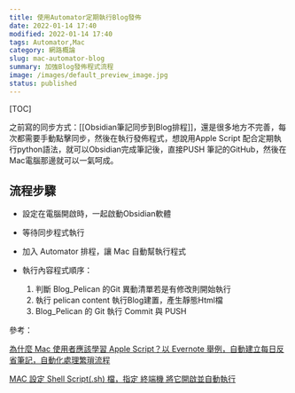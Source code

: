 ```yaml
---
title: 使用Automator定期執行Blog發佈
date: 2022-01-14 17:40
modified: 2022-01-14 17:40
tags: Automator,Mac
category: 網路概論
slug: mac-automator-blog
summary: 加強Blog發佈程式流程
image: /images/default_preview_image.jpg
status: published
---
```


[TOC]


之前寫的同步方式：[[Obsidian筆記同步到Blog排程]]，還是很多地方不完善，每次都需要手動點擊同步，然後在執行發佈程式，想說用Apple Script 配合定期執行python語法，就可以Obsidian完成筆記後，直接PUSH 筆記的GitHub，然後在Mac電腦那邊就可以一氣呵成。

## 流程步驟
- 設定在電腦開啟時，一起啟動Obsidian軟體 
- 等待同步程式執行
- 加入 Automator 排程，讓 Mac 自動幫執行程式
- 執行內容程式順序：

	1. 判斷 Blog_Pelican 的Git 異動清單若是有修改則開始執行
	2. 執行 pelican content 執行Blog建置，產生靜態Html檔
	3. Blog_Pelican 的 Git 執行 Commit 與 PUSH 






參考：

[為什麼 Mac 使用者應該學習 Apple Script？以 Evernote 舉例，自動建立每日反省筆記，自動化處理繁瑣流程](https://medium.com/pm%E7%9A%84%E7%94%9F%E7%94%A2%E5%8A%9B%E5%B7%A5%E5%85%B7%E7%AE%B1/%E7%82%BA%E4%BB%80%E9%BA%BC-mac-%E4%BD%BF%E7%94%A8%E8%80%85%E6%87%89%E8%A9%B2%E5%AD%B8%E7%BF%92-apple-script-13a599504362)

[MAC 設定 Shell Script(.sh) 檔，指定 終端機 將它開啟並自動執行](https://www.minwt.com/mac/22625.html)